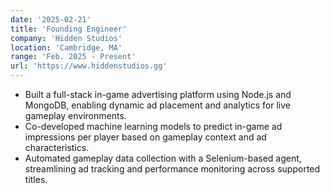 ```yaml
---
date: '2025-02-21'
title: 'Founding Engineer'
company: 'Hidden Studios'
location: 'Cambridge, MA'
range: 'Feb. 2025 - Present'
url: 'https://www.hiddenstudios.gg'
---
```


- Built a full-stack in-game advertising platform using Node.js and MongoDB, enabling dynamic ad placement and analytics for live gameplay environments.
- Co-developed machine learning models to predict in-game ad impressions per player based on gameplay context and ad characteristics.
- Automated gameplay data collection with a Selenium-based agent, streamlining ad tracking and performance monitoring across supported titles.
